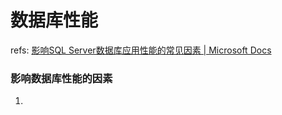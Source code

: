# 数据库性能

refs: [影响SQL Server数据库应用性能的常见因素  | Microsoft Docs](https://docs.microsoft.com/zh-cn/archive/blogs/apgcdsd/sql-server-2012118)

### 影响数据库性能的因素

1. 